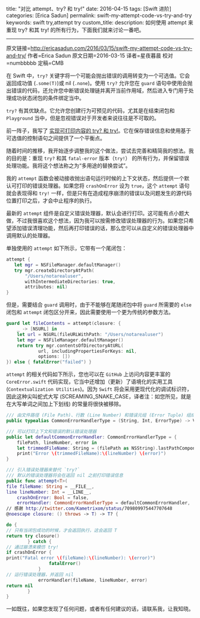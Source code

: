 title: "对比 attempt、try? 和 try!"
date: 2016-04-15
tags: [Swift 进阶]
categories: [Erica Sadun]
permalink: swift-my-attempt-code-vs-try-and-try
keywords: swift try,attempt try
custom_title: 
description: 如何使用 attempt 来重现 try? 和其 try! 的所有行为，下面我们就来讨论一番吧。

---
原文链接=http://ericasadun.com/2016/03/15/swift-my-attempt-code-vs-try-and-try/
作者=Erica Sadun
原文日期=2016-03-15
译者=星夜暮晨
校对=numbbbbb
定稿=CMB

<!--此处开始正文-->

在 Swift 中，`try?` 关键字将一个可能会抛出错误的调用转变为一个可选值。它会返回成功值 (`.some(T)`)或 nil (`.none`)。使用 `try?` 允许您在 `guard` 语句中使用会抛出错误的代码，还允许您中断错误处理链并离开当前作用域，然后进入专门用于处理成功状态闭包的条件绑定当中。

`try?` 有其优缺点。它允许您创建行为可预见的代码，尤其是在结束闭包和 `Playground` 当中，但是忽视错误对于开发者来说往往是不可取的。

<!--more-->

前一阵子，我写了 [实现可打印内容的 try? 和 try!](http://swift.gg/2015/11/27/implementing-printing-versions-of-try-and-try-on-steroids-in-swiftlang/)。它在保存错误信息和使用基于可选值的控制语句之间提供了一个平衡点。

随着时间的推移，我开始逐步调整我的这个做法，尝试去完善和精简我的想法。我的目的是：重现 `try?` 和其 `fatal-error` 版本（`try!`） 的所有行为，并保留错误处理功能。我将这个想法称之为“多用途的替换尝试”。

我的 `attempt` 函数会被动接收抛出语句运行时候的上下文状态，然后提供一个默认可打印的错误处理器。如果您将 `crashOnError` 设为 `true`，这个 `attempt` 语句就会表现得和 `try!` 一样，但是只有在造成程序崩溃的错误以及问题发生的源代码位置打印之后，才会中止程序的执行。

最新的 `attempt` 组件是自定义错误处理器，默认会进行打印。这可能有点小题大做，不过我很喜欢这个想法，因为我可以按需修改错误处理器的行为。如果您只希望添加错误清理功能，然后再打印错误的话，那么您可以从自定义的错误处理器中调用默认的处理器。

单独使用的 `attempt` 如下所示，它带有一个尾闭包：

```swift
attempt {
   let mgr = NSFileManager.defaultManager()
   try mgr.createDirectoryAtPath(
       "/Users/notarealuser",
       withIntermediateDirectories: true,
       attributes: nil)
}
```

但是，需要结合 `guard` 调用时，由于不能够在尾随闭包中将 `guard` 所需要的 `else` 闭包和 `attempt` 闭包区分开来，因此需要使用一个更为传统的参数方法。

```swift
guard let fileContents = attempt(closure: {
    _ -> [NSURL] in
    let url = NSURL(fileURLWithPath: "/Users/notarealuser")
    let mgr = NSFileManager.defaultManager()
    return try mgr.contentsOfDirectoryAtURL(
            url, includingPropertiesForKeys: nil, 
            options: [])
}) else { fatalError("failed") }
```

`attempt` 的相关代码如下所示，您也可以在 `GitHub` 上访问内容更丰富的 `CoreError.swift` 代码实现，它当中还增加（更新）了语境化的实用工具 (`Contextualization Utilities`)。因为 `Swift` 将会采用更现代化的调试标识符，因此这种尖叫蛇式大写 (SCREAMING\_SNAKE\_CASE，译者注：如您所见，就是在大写单词之间加上下划线) 的常量将很快被移除。

```swift
/// 由文件路径 (File Path)、行数 (Line Number) 和错误元组 (Error Tuple) 组成
public typealias CommonErrorHandlerType = (String, Int, ErrorType) -> Void

/// 可以打印上下文和错误的默认错误处理器
public let defaultCommonErrorHandler: CommonErrorHandlerType = {
    filePath, lineNumber, error in
    let trimmedFileName: String = (filePath as NSString).lastPathComponent
    print("Error \(trimmedFileName):\(lineNumber) \(error)")
}

/// 引入错误处理器来替代 `try?`
/// 默认的错误处理器将会在返回 nil 之前打印错误信息
public func attempt<T>(
file fileName: String = __FILE__,
line lineNumber: Int = __LINE__,
    crashOnError: Bool = false,
    errorHandler: CommonErrorHandlerType = defaultCommonErrorHandler,
// 感谢 http://twitter.com/Kametrixom/status/709809975447707648
@noescape closure: () throws -> T) -> T? { 

do {
// 只有当闭包成功的时候，才会返回执行，这会返回 T
return try closure()
        } catch {
// 通过崩溃来模仿 try!
if crashOnError {
print("Fatal error \(fileName):\(lineNumber): \(error)")
                fatalError()
            }
// 运行错误处理器，并返回 nil
            errorHandler(fileName, lineNumber, error)
return nil
        }
}
```

一如既往，如果您发现了任何问题，或者有任何建议的话，请联系我，让我知晓。